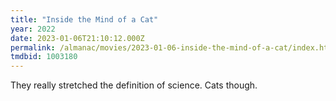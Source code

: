 ```yaml
---
title: "Inside the Mind of a Cat"
year: 2022
date: 2023-01-06T21:10:12.000Z
permalink: /almanac/movies/2023-01-06-inside-the-mind-of-a-cat/index.html
tmdbid: 1003180
---
```


They really stretched the definition of science. Cats though. 
